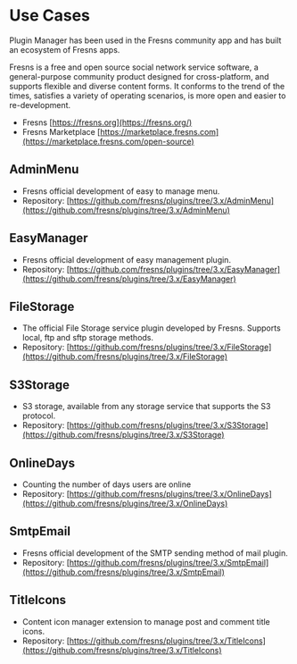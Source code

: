 # Use Cases

Plugin Manager has been used in the Fresns community app and has built an ecosystem of Fresns apps.

Fresns is a free and open source social network service software, a general-purpose community product designed for cross-platform, and supports flexible and diverse content forms. It conforms to the trend of the times, satisfies a variety of operating scenarios, is more open and easier to re-development.

- Fresns [https://fresns.org](https://fresns.org/)
- Fresns Marketplace [https://marketplace.fresns.com](https://marketplace.fresns.com/open-source)

## AdminMenu

- Fresns official development of easy to manage menu.
- Repository: [https://github.com/fresns/plugins/tree/3.x/AdminMenu](https://github.com/fresns/plugins/tree/3.x/AdminMenu)

## EasyManager

- Fresns official development of easy management plugin.
- Repository: [https://github.com/fresns/plugins/tree/3.x/EasyManager](https://github.com/fresns/plugins/tree/3.x/EasyManager)

## FileStorage

- The official File Storage service plugin developed by Fresns. Supports local, ftp and sftp storage methods.
- Repository: [https://github.com/fresns/plugins/tree/3.x/FileStorage](https://github.com/fresns/plugins/tree/3.x/FileStorage)

## S3Storage

- S3 storage, available from any storage service that supports the S3 protocol.
- Repository: [https://github.com/fresns/plugins/tree/3.x/S3Storage](https://github.com/fresns/plugins/tree/3.x/S3Storage)

## OnlineDays

- Counting the number of days users are online
- Repository: [https://github.com/fresns/plugins/tree/3.x/OnlineDays](https://github.com/fresns/plugins/tree/3.x/OnlineDays)

## SmtpEmail

- Fresns official development of the SMTP sending method of mail plugin.
- Repository: [https://github.com/fresns/plugins/tree/3.x/SmtpEmail](https://github.com/fresns/plugins/tree/3.x/SmtpEmail)

## TitleIcons

- Content icon manager extension to manage post and comment title icons.
- Repository: [https://github.com/fresns/plugins/tree/3.x/TitleIcons](https://github.com/fresns/plugins/tree/3.x/TitleIcons)
